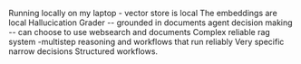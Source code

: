Running locally on my laptop - vector store is local
The embeddings are local
Hallucication Grader -- grounded in documents
agent decision making -- can choose to use websearch and documents
Complex reliable rag system -multistep reasoning and workflows that run reliably
Very specific narrow decisions
Structured workflows.


